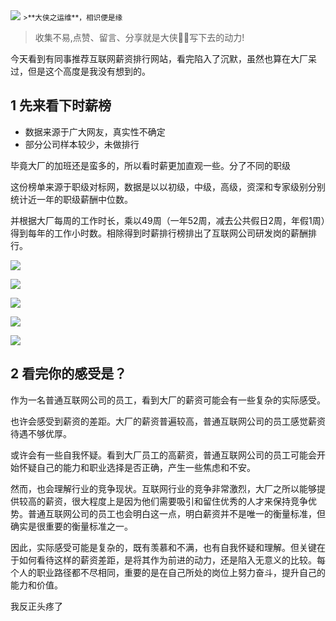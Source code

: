 <img src="/assets/image/230721-看完2023互联网时薪排行榜，我沉默了-1.png" style="max-width: 70%; height: auto;">
<small>>**大侠之运维**，相识便是缘</small>

>收集不易,点赞、留言、分享就是大侠🦸‍♀️写下去的动力!

今天看到有同事推荐互联网薪资排行网站，看完陷入了沉默，虽然也算在大厂呆过，但是这个高度是我没有想到的。

## 1 先来看下时薪榜

- 数据来源于广大网友，真实性不确定
- 部分公司样本较少，未做排行

毕竟大厂的加班还是蛮多的，所以看时薪更加直观一些。分了不同的职级

这份榜单来源于职级对标网，数据是以以初级，中级，高级，资深和专家级别分别统计近一年的职级薪酬中位数。

并根据大厂每周的工作时长，乘以49周（一年52周，减去公共假日2周，年假1周）得到每年的工作小时数。相除得到时薪排行榜排出了互联网公司研发岗的薪酬排行。


![](/assets/image/230721-看完2023互联网时薪排行榜，我沉默了-1.png)


![](/assets/image/230721-看完2023互联网时薪排行榜，我沉默了-2.png)


![](/assets/image/230721-看完2023互联网时薪排行榜，我沉默了-3.png)


![](/assets/image/230721-看完2023互联网时薪排行榜，我沉默了-4.png)


![](/assets/image/230721-看完2023互联网时薪排行榜，我沉默了-5.png)


## 2 看完你的感受是？

作为一名普通互联网公司的员工，看到大厂的薪资可能会有一些复杂的实际感受。

也许会感受到薪资的差距。大厂的薪资普遍较高，普通互联网公司的员工感觉薪资待遇不够优厚。

或许会有一些自我怀疑。看到大厂员工的高薪资，普通互联网公司的员工可能会开始怀疑自己的能力和职业选择是否正确，产生一些焦虑和不安。

然而，也会理解行业的竞争现状。互联网行业的竞争非常激烈，大厂之所以能够提供较高的薪资，很大程度上是因为他们需要吸引和留住优秀的人才来保持竞争优势。普通互联网公司的员工也会明白这一点，明白薪资并不是唯一的衡量标准，但确实是很重要的衡量标准之一。

因此，实际感受可能是复杂的，既有羡慕和不满，也有自我怀疑和理解。但关键在于如何看待这样的薪资差距，是将其作为前进的动力，还是陷入无意义的比较。每个人的职业路径都不尽相同，重要的是在自己所处的岗位上努力奋斗，提升自己的能力和价值。

我反正头疼了